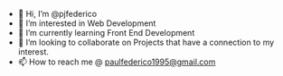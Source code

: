 - 👋 Hi, I’m @pjfederico 
- 👀 I’m interested in Web Development
- 🌱 I’m currently learning Front End Development
- 💞️ I’m looking to collaborate on Projects that have a connection to my interest.
- 📫 How to reach me @ paulfederico1995@gmail.com

<!---
pjfederico/pjfederico is a ✨ special ✨ repository because its `README.md` (this file) appears on your GitHub profile.
You can click the Preview link to take a look at your changes.
--->
